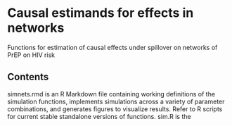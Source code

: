 # Causal estimands for effects in networks
Functions for estimation of causal effects under spillover on networks of PrEP on HIV risk
## Contents 
simnets.rmd is an R Markdown file containing working definitions of the simulation functions, implements simulations across a variety of parameter combinations, and generates figures to visualize results. Refer to R scripts for current stable standalone versions of functions.
sim.R is the 

